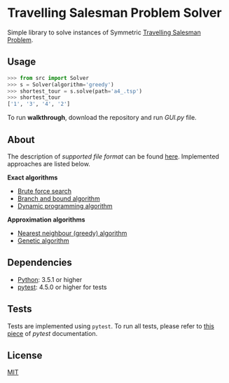 # Travelling Salesman Problem Solver

Simple library to solve instances of Symmetric [Travelling Salesman Problem](https://en.wikipedia.org/wiki/Travelling_salesman_problem).


## Usage
```python
>>> from src import Solver
>>> s = Solver(algorithm='greedy')
>>> shortest_tour = s.solve(path='a4_.tsp')
>>> shortest_tour
['1', '3', '4', '2']
```

To run **walkthrough**, download the repository and run *GUI.py* file.


## About
The description of *supported file format* can be found [here](https://wwwproxy.iwr.uni-heidelberg.de/groups/comopt/software/TSPLIB95/tsp95.pdf). 
Implemented approaches are listed below.

**Exact algorithms**

- [Brute force search](https://en.wikipedia.org/wiki/Brute-force_search)
- [Branch and bound algorithm](https://en.wikipedia.org/wiki/Branch_and_bound)
- [Dynamic programming algorithm](https://en.wikipedia.org/wiki/Held%E2%80%93Karp_algorithm)

**Approximation algorithms**

- [Nearest neighbour (greedy) algorithm](https://en.wikipedia.org/wiki/Nearest_neighbour_algorithm)
- [Genetic algorithm](https://en.wikipedia.org/wiki/Genetic_algorithm)


## Dependencies
- [Python](https://www.python.org/downloads/): 3.5.1 or higher
- [pytest](https://docs.pytest.org/en/latest/): 4.5.0 or higher for tests


## Tests
Tests are implemented using `pytest`. To run all tests, please refer to [this piece](https://docs.pytest.org/en/latest/getting-started.html#run-multiple-tests) of *pytest* documentation.


## License
[MIT](LICENSE)
